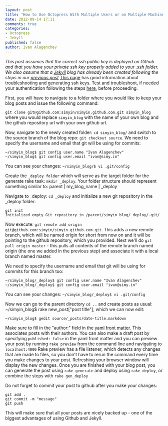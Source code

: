 ```yaml
---
layout: post
title: "How to Use Octopress With Multiple Users or on Multiple Machines"
date: 2012-09-14 17:11
comments: true
categories: 
- Octopress
- Jekyll
published: false
author: Ivan Alagenchev
---
```


*This post assumes that the correct ssh public key is deployed on Github and that you have your private ssh key properly added to your .ssh folder.
We also assume that a [Jekyll](https://github.com/mojombo/jekyll/wiki) blog has already been created following the steps in our [previous post](http://simyin.github.com/blog/2012/09/12/setting-up-an-octopress-blog-on-github/)*
[This page](https://help.github.com/categories/56/articles) has good information about troubleshooting and generating ssh keys.
Test and troubleshoot, if needed your authentication following the steps [here](https://help.github.com/articles/error-permission-denied-publickey), before proceeding.

First, you will have to navigate to a folder where you would like to keep your blog posts and issue the following command:
 
``git clone git@github.com:simyin/simyin.github.com.git simyin_blog`` where you would replace `simyin_blog` with the name of your own blog and the github repository url with your own github url.

Now, navigate to the newly created folder: `cd simyin_blog/` and switch to the source branch of the blog repo: `git checkout source`.
We need to specify the username and email that git will be using for commits: 

>
    ~/simyin_blog$ git config user.name "Ivan Alagenchev" 
    ~/simyin_blog$ git config user.email "ivan@simy.in"

You can see your changes: `~/simyin_blog/$ vi .git/config`
 
Create the `_deploy folder` which will serve as the target folder for the generate rake task: `mkdir _deploy`.
Your folder structure should represent something similar to: 
       parent
          |
    my_blog_name
          |
      _deploy
      
Navigate to _deploy: `cd _deploy` and initialize a new git repository in the _deploy folder: 
>
    git init
    Initialized empty Git repository in /parent/simyin_blog/_deploy/.git/
    
Now execute: `git remote add origin git@github.com:simyin/simyin.github.com.git`.
This adds a new remote branch, which will be named origin for short from now on and it will be pointing to the github repository, which you provided.
Next we'll do `git pull origin master` - this pulls all contents of the remote branch named origin (the one we added in the previous step) and associate it with a local branch named master.

We need to specify the username and email that git will be using for commits for this branch too: 

>
    ~/simyin_blog/_deploy$ git config user.name "Ivan Alagenchev" 
    ~/simyin_blog/_deploy$ git config user.email "ivan@simy.in"

You can see your changes: `~/simyin_blog/_deploy$ vi .git/config`

Now we can go to the parent directory `cd ..` and create posts as usual: ~/simyin_blog$ rake new_post["post title"], which we can now edit:

`~/simyin_blog$ gedit source/_posts/date-title.markdown`

Make sure to fill in the "author:" field in the [yaml front matter](https://github.com/mojombo/jekyll/wiki/yaml-front-matter). This associates posts with their authors. 
You can also make a draft post by specifying `published: false` in the yaml front matter and you can preview your post by running `rake preview` from the command line and navigating to `localhost:4000`
Rake preview has a file listener, which detects any changes that are made to files, so you don't have to rerun the command every time you make changes to your post. Refreshing your browser window will display the new changes.
Once you are finished with your blog post, you can generate the post using `rake generate` and deploy using `rake deploy`, or combine the steps with `rake gen_deploy`

Do not forget to commit your post to github after you make your changes: 
>
    git add .
    git commit -m "message"
    git push
    
This will make sure that all your posts are nicely backed up - one of the biggest advantages of using Github and Jekyll.



